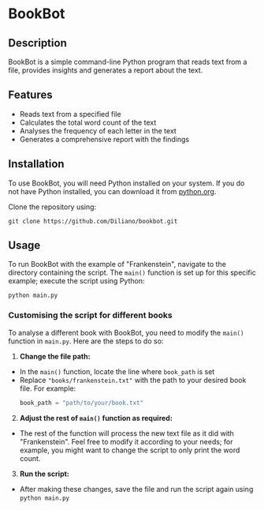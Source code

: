 # BookBot

## Description

BookBot is a simple command-line Python program that reads text from a file, provides insights and generates a report about the text.

## Features

-   Reads text from a specified file
-   Calculates the total word count of the text
-   Analyses the frequency of each letter in the text
-   Generates a comprehensive report with the findings

## Installation

To use BookBot, you will need Python installed on your system. If you do not have Python installed, you can download it from [python.org](https://www.python.org/downloads/).

Clone the repository using:

`git clone https://github.com/Diliano/bookbot.git`

## Usage

To run BookBot with the example of "Frankenstein", navigate to the directory containing the script. The `main()` function is set up for this specific example; execute the script using Python:

`python main.py`

### Customising the script for different books

To analyse a different book with BookBot, you need to modify the `main()` function in `main.py`. Here are the steps to do so:

1. **Change the file path:**
-   In the `main()` function, locate the line where `book_path` is set
-   Replace `"books/frankenstein.txt"` with the path to your desired book file. For example:
    ```Python
    book_path = "path/to/your/book.txt"
    ```

2. **Adjust the rest of `main()` function as required:**
-   The rest of the function will process the new text file as it did with "Frankenstein". Feel free to modify it according to your needs; for example, you might want to change the script to only print the word count. 

3. **Run the script:**
-   After making these changes, save the file and run the script again using `python main.py`